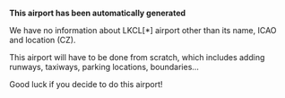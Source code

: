 **This airport has been automatically generated**

We have no information about LKCL[*] airport other than its name, ICAO and location (CZ).

This airport will have to be done from scratch, which includes adding runways, taxiways, parking locations, boundaries...

Good luck if you decide to do this airport!